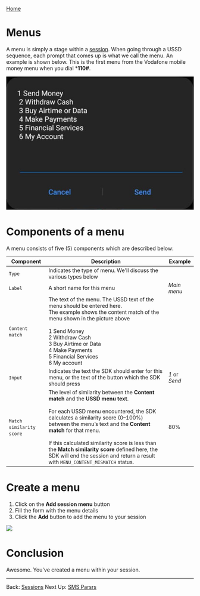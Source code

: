 [Home](./README.md)

# Menus

A menu is simply a stage within a [session](./02.Sessions.md). When going through a USSD sequence, each prompt that comes up is what we call the menu. An example is shown below. This is the first menu from the Vodafone mobile money menu when you dial ***110#**.

![](./assets/menu-example.png)

# Components of a menu

A menu consists of five (5) components which are described below:

| Component                | Description                                                  | Example       |
| ------------------------ | ------------------------------------------------------------ | ------------- |
| `Type`                   | Indicates the type of menu. We'll discuss the various types below |               |
| `Label`                  | A short name for this menu                                   | *Main menu*   |
| `Content match`          | The text of the menu. The USSD text of the menu should be entered here. <br />The example shows the content match of the menu shown in the picture above<br /><br />1 Send Money<br/>2 Withdraw Cash<br/>3 Buy Airtime or Data<br/>4 Make Payments<br/>5 Financial Services<br/>6 My account |               |
| `Input`                  | Indicates the text the SDK should enter for this menu, or the text of the button which the SDK should press | *1* or *Send* |
| `Match similarity score` | The level of similarity between the **Content match** and the **USSD menu text**.<br /><br />For each USSD menu encountered, the SDK calculates a similarity score (0–100%) between the menu’s text and the **Content match** for that menu.<br /><br />If this calculated similarity score is less than the **Match similarity score** defined here, the SDK will end the session and return a result with `MENU_CONTENT_MISMATCH` status. | 80%           |

# Create a menu

1. Click on the **Add session menu** button
2. Fill the form with the menu details
3. Click the **Add** button to add the menu to your session

![](/home/kwameopareasiedu/projects/autoussd/code/autoussd-docs/assets/menu-create-1.png)

# Conclusion

Awesome. You've created a menu within your session.



---

Back: [Sessions](./02.Sessions.md)    Next Up: [SMS Parsrs](./04.Parsers.md)


